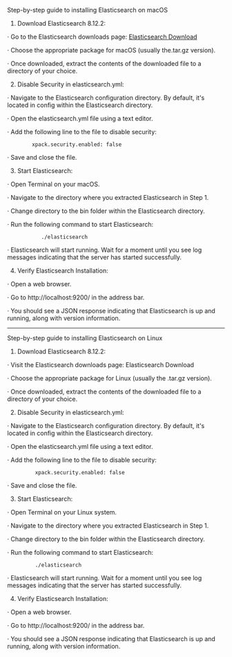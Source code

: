Step-by-step guide to installing Elasticsearch on macOS


1. Download Elasticsearch 8.12.2:

· Go to the Elasticsearch downloads page: [Elasticsearch Download](https://www.elastic.co/downloads/elasticsearch)

· Choose the appropriate package for macOS (usually the.tar.gz version).

· Once downloaded, extract the contents of the downloaded file to a directory of your choice.



2. Disable Security in elasticsearch.yml:

· Navigate to the Elasticsearch configuration directory. By default, it's located in config within the Elasticsearch directory.

· Open the elasticsearch.yml file using a text editor.

· Add the following line to the file to disable security:

            xpack.security.enabled: false

· Save and close the file.



3. Start Elasticsearch:

· Open Terminal on your macOS.

· Navigate to the directory where you extracted Elasticsearch in Step 1.

· Change directory to the bin folder within the Elasticsearch directory.

· Run the following command to start Elasticsearch:

               ./elasticsearch

· Elasticsearch will start running. Wait for a moment until you see log messages indicating that the server has started successfully.



4. Verify Elasticsearch Installation:

· Open a web browser.

· Go to http://localhost:9200/ in the address bar.

· You should see a JSON response indicating that Elasticsearch is up and running, along with version information.



-----------------------------------------------------------------------------------------------------------------------

Step-by-step guide to installing Elasticsearch on Linux


1. Download Elasticsearch 8.12.2:

· Visit the Elasticsearch downloads page: Elasticsearch Download

· Choose the appropriate package for Linux (usually the .tar.gz version).

· Once downloaded, extract the contents of the downloaded file to a directory of your choice.



2. Disable Security in elasticsearch.yml:

· Navigate to the Elasticsearch configuration directory. By default, it's located in config within the Elasticsearch directory.

· Open the elasticsearch.yml file using a text editor.

· Add the following line to the file to disable security:

             xpack.security.enabled: false

· Save and close the file.



3. Start Elasticsearch:

· Open Terminal on your Linux system.

· Navigate to the directory where you extracted Elasticsearch in Step 1.

· Change directory to the bin folder within the Elasticsearch directory.

· Run the following command to start Elasticsearch:

             ./elasticsearch

· Elasticsearch will start running. Wait for a moment until you see log messages indicating that the server has started successfully.



4. Verify Elasticsearch Installation:

· Open a web browser.

· Go to http://localhost:9200/ in the address bar.

· You should see a JSON response indicating that Elasticsearch is up and running, along with version information.